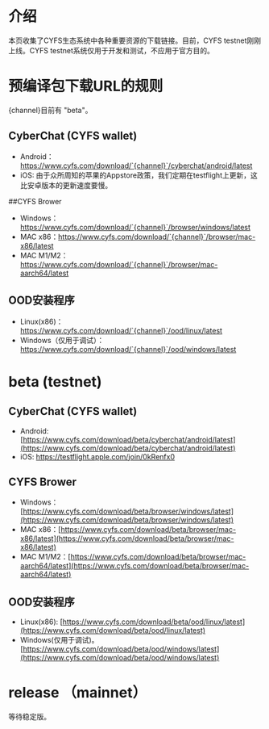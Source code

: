 # 介绍

本页收集了CYFS生态系统中各种重要资源的下载链接。目前，CYFS testnet刚刚上线。CYFS testnet系统仅用于开发和测试，不应用于官方目的。   

# 预编译包下载URL的规则
{channel}目前有 "beta"。

## CyberChat (CYFS wallet)
- Android：https://www.cyfs.com/download/`{channel}`/cyberchat/android/latest
- iOS: 由于众所周知的苹果的Appstore政策，我们定期在testflight上更新，这比安卓版本的更新速度要慢。

##CYFS Brower
- Windows：https://www.cyfs.com/download/`{channel}`/browser/windows/latest
- MAC x86：https://www.cyfs.com/download/`{channel}`/browser/mac-x86/latest
- MAC M1/M2：https://www.cyfs.com/download/`{channel}`/browser/mac-aarch64/latest


## OOD安装程序
- Linux(x86)：https://www.cyfs.com/download/`{channel}`/ood/linux/latest
- Windows（仅用于调试）：https://www.cyfs.com/download/`{channel}`/ood/windows/latest

# beta (testnet)
## CyberChat (CYFS wallet)
- Android: [https://www.cyfs.com/download/beta/cyberchat/android/latest](https://www.cyfs.com/download/beta/cyberchat/android/latest)   
- iOS: https://testflight.apple.com/join/0kRenfx0

## CYFS Brower
- Windows：[https://www.cyfs.com/download/beta/browser/windows/latest](https://www.cyfs.com/download/beta/browser/windows/latest)
- MAC x86：[https://www.cyfs.com/download/beta/browser/mac-x86/latest](https://www.cyfs.com/download/beta/browser/mac-x86/latest)
- MAC M1/M2：[https://www.cyfs.com/download/beta/browser/mac-aarch64/latest](https://www.cyfs.com/download/beta/browser/mac-aarch64/latest)

## OOD安装程序
- Linux(x86): [https://www.cyfs.com/download/beta/ood/linux/latest](https://www.cyfs.com/download/beta/ood/linux/latest)
- Windows(仅用于调试)。[https://www.cyfs.com/download/beta/ood/windows/latest](https://www.cyfs.com/download/beta/ood/windows/latest)

# release （mainnet）
等待稳定版。